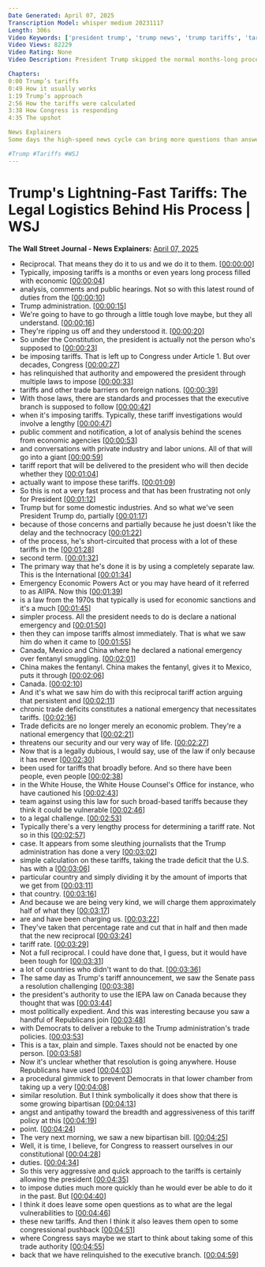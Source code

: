 ```yaml
---
Date Generated: April 07, 2025
Transcription Model: whisper medium 20231117
Length: 306s
Video Keywords: ['president trump', 'trump news', 'trump tariffs', 'tariffs', 'tariff news', 'tariff calculation', 'how trump calculated tariffs', 'article one of the constitution', 'congress', 'constitution', 'International Emergency Economic Powers Act', 'legal', 'law', 'reciprocal tariffs', 'global trade', 'trade war', 'trump on tariffs', 'tariffs trump', 'legal analysis', 'liberation day tariffs', 'trump reciprocal tariffs', 'liberation day', 'china', 'canada', 'mexico', 'are trump tariffs legal', 'economic news', 'wsj', 'auto tariffs', 'usnews']
Video Views: 82229
Video Rating: None
Video Description: President Trump skipped the normal months-long process to impose tariffs and instead used a 1970s to bypass them. This leaves him open to legal challenges and actions from Congress. After all, it's them who's supposed to set tariffs in the first place. WSJ’s Gavin Bade explains.

Chapters:
0:00 Trump’s tariffs
0:49 How it usually works
1:19 Trump’s approach
2:56 How the tariffs were calculated
3:38 How Congress is responding
4:35 The upshot

News Explainers
Some days the high-speed news cycle can bring more questions than answers. WSJ’s news explainers break down the day's biggest stories into bite-size pieces to help you make sense of the news.

#Trump #Tariffs #WSJ
---
```


# Trump's Lightning-Fast Tariffs: The Legal Logistics Behind His Process | WSJ
**The Wall Street Journal - News Explainers:** [April 07, 2025](https://www.youtube.com/watch?v=S4sC81PvDO0)
*  Reciprocal. That means they do it to us and we do it to them. [[00:00:00](https://www.youtube.com/watch?v=S4sC81PvDO0&t=0.0s)]
*  Typically, imposing tariffs is a months or even years long process filled with economic [[00:00:04](https://www.youtube.com/watch?v=S4sC81PvDO0&t=4.64s)]
*  analysis, comments and public hearings. Not so with this latest round of duties from the [[00:00:10](https://www.youtube.com/watch?v=S4sC81PvDO0&t=10.200000000000001s)]
*  Trump administration. [[00:00:15](https://www.youtube.com/watch?v=S4sC81PvDO0&t=15.32s)]
*  We're going to have to go through a little tough love maybe, but they all understand. [[00:00:16](https://www.youtube.com/watch?v=S4sC81PvDO0&t=16.32s)]
*  They're ripping us off and they understood it. [[00:00:20](https://www.youtube.com/watch?v=S4sC81PvDO0&t=20.6s)]
*  So under the Constitution, the president is actually not the person who's supposed to [[00:00:23](https://www.youtube.com/watch?v=S4sC81PvDO0&t=23.0s)]
*  be imposing tariffs. That is left up to Congress under Article 1. But over decades, Congress [[00:00:27](https://www.youtube.com/watch?v=S4sC81PvDO0&t=27.12s)]
*  has relinquished that authority and empowered the president through multiple laws to impose [[00:00:33](https://www.youtube.com/watch?v=S4sC81PvDO0&t=33.6s)]
*  tariffs and other trade barriers on foreign nations. [[00:00:39](https://www.youtube.com/watch?v=S4sC81PvDO0&t=39.28s)]
*  With those laws, there are standards and processes that the executive branch is supposed to follow [[00:00:42](https://www.youtube.com/watch?v=S4sC81PvDO0&t=42.96s)]
*  when it's imposing tariffs. Typically, these tariff investigations would involve a lengthy [[00:00:47](https://www.youtube.com/watch?v=S4sC81PvDO0&t=47.900000000000006s)]
*  public comment and notification, a lot of analysis behind the scenes from economic agencies [[00:00:53](https://www.youtube.com/watch?v=S4sC81PvDO0&t=53.6s)]
*  and conversations with private industry and labor unions. All of that will go into a giant [[00:00:59](https://www.youtube.com/watch?v=S4sC81PvDO0&t=59.24s)]
*  tariff report that will be delivered to the president who will then decide whether they [[00:01:04](https://www.youtube.com/watch?v=S4sC81PvDO0&t=64.32000000000001s)]
*  actually want to impose these tariffs. [[00:01:09](https://www.youtube.com/watch?v=S4sC81PvDO0&t=69.06s)]
*  So this is not a very fast process and that has been frustrating not only for President [[00:01:12](https://www.youtube.com/watch?v=S4sC81PvDO0&t=72.24000000000001s)]
*  Trump but for some domestic industries. And so what we've seen President Trump do, partially [[00:01:17](https://www.youtube.com/watch?v=S4sC81PvDO0&t=77.4s)]
*  because of those concerns and partially because he just doesn't like the delay and the technocracy [[00:01:22](https://www.youtube.com/watch?v=S4sC81PvDO0&t=82.56s)]
*  of the process, he's short-circuited that process with a lot of these tariffs in the [[00:01:28](https://www.youtube.com/watch?v=S4sC81PvDO0&t=88.10000000000001s)]
*  second term. [[00:01:32](https://www.youtube.com/watch?v=S4sC81PvDO0&t=92.8s)]
*  The primary way that he's done it is by using a completely separate law. This is the International [[00:01:34](https://www.youtube.com/watch?v=S4sC81PvDO0&t=94.2s)]
*  Emergency Economic Powers Act or you may have heard of it referred to as AIIPA. Now this [[00:01:39](https://www.youtube.com/watch?v=S4sC81PvDO0&t=99.24000000000001s)]
*  is a law from the 1970s that typically is used for economic sanctions and it's a much [[00:01:45](https://www.youtube.com/watch?v=S4sC81PvDO0&t=105.08s)]
*  simpler process. All the president needs to do is declare a national emergency and [[00:01:50](https://www.youtube.com/watch?v=S4sC81PvDO0&t=110.08s)]
*  then they can impose tariffs almost immediately. That is what we saw him do when it came to [[00:01:55](https://www.youtube.com/watch?v=S4sC81PvDO0&t=115.64s)]
*  Canada, Mexico and China where he declared a national emergency over fentanyl smuggling. [[00:02:01](https://www.youtube.com/watch?v=S4sC81PvDO0&t=121.0s)]
*  China makes the fentanyl. China makes the fentanyl, gives it to Mexico, puts it through [[00:02:06](https://www.youtube.com/watch?v=S4sC81PvDO0&t=126.08s)]
*  Canada. [[00:02:10](https://www.youtube.com/watch?v=S4sC81PvDO0&t=130.88s)]
*  And it's what we saw him do with this reciprocal tariff action arguing that persistent and [[00:02:11](https://www.youtube.com/watch?v=S4sC81PvDO0&t=131.64s)]
*  chronic trade deficits constitutes a national emergency that necessitates tariffs. [[00:02:16](https://www.youtube.com/watch?v=S4sC81PvDO0&t=136.64s)]
*  Trade deficits are no longer merely an economic problem. They're a national emergency that [[00:02:21](https://www.youtube.com/watch?v=S4sC81PvDO0&t=141.83999999999997s)]
*  threatens our security and our very way of life. [[00:02:27](https://www.youtube.com/watch?v=S4sC81PvDO0&t=147.07999999999998s)]
*  Now that is a legally dubious, I would say, use of the law if only because it has never [[00:02:30](https://www.youtube.com/watch?v=S4sC81PvDO0&t=150.51999999999998s)]
*  been used for tariffs that broadly before. And so there have been people, even people [[00:02:38](https://www.youtube.com/watch?v=S4sC81PvDO0&t=158.39999999999998s)]
*  in the White House, the White House Counsel's Office for instance, who have cautioned his [[00:02:43](https://www.youtube.com/watch?v=S4sC81PvDO0&t=163.32s)]
*  team against using this law for such broad-based tariffs because they think it could be vulnerable [[00:02:46](https://www.youtube.com/watch?v=S4sC81PvDO0&t=166.92s)]
*  to a legal challenge. [[00:02:53](https://www.youtube.com/watch?v=S4sC81PvDO0&t=173.34s)]
*  Typically there's a very lengthy process for determining a tariff rate. Not so in this [[00:02:57](https://www.youtube.com/watch?v=S4sC81PvDO0&t=177.0s)]
*  case. It appears from some sleuthing journalists that the Trump administration has done a very [[00:03:02](https://www.youtube.com/watch?v=S4sC81PvDO0&t=182.12s)]
*  simple calculation on these tariffs, taking the trade deficit that the U.S. has with a [[00:03:06](https://www.youtube.com/watch?v=S4sC81PvDO0&t=186.76s)]
*  particular country and simply dividing it by the amount of imports that we get from [[00:03:11](https://www.youtube.com/watch?v=S4sC81PvDO0&t=191.92000000000002s)]
*  that country. [[00:03:16](https://www.youtube.com/watch?v=S4sC81PvDO0&t=196.28s)]
*  And because we are being very kind, we will charge them approximately half of what they [[00:03:17](https://www.youtube.com/watch?v=S4sC81PvDO0&t=197.36s)]
*  are and have been charging us. [[00:03:22](https://www.youtube.com/watch?v=S4sC81PvDO0&t=202.46s)]
*  They've taken that percentage rate and cut that in half and then made that the new reciprocal [[00:03:24](https://www.youtube.com/watch?v=S4sC81PvDO0&t=204.84s)]
*  tariff rate. [[00:03:29](https://www.youtube.com/watch?v=S4sC81PvDO0&t=209.76000000000002s)]
*  Not a full reciprocal. I could have done that, I guess, but it would have been tough for [[00:03:31](https://www.youtube.com/watch?v=S4sC81PvDO0&t=211.24s)]
*  a lot of countries who didn't want to do that. [[00:03:36](https://www.youtube.com/watch?v=S4sC81PvDO0&t=216.66000000000003s)]
*  The same day as Trump's tariff announcement, we saw the Senate pass a resolution challenging [[00:03:38](https://www.youtube.com/watch?v=S4sC81PvDO0&t=218.78s)]
*  the president's authority to use the IEPA law on Canada because they thought that was [[00:03:44](https://www.youtube.com/watch?v=S4sC81PvDO0&t=224.06s)]
*  most politically expedient. And this was interesting because you saw a handful of Republicans join [[00:03:48](https://www.youtube.com/watch?v=S4sC81PvDO0&t=228.38s)]
*  with Democrats to deliver a rebuke to the Trump administration's trade policies. [[00:03:53](https://www.youtube.com/watch?v=S4sC81PvDO0&t=233.22s)]
*  This is a tax, plain and simple. Taxes should not be enacted by one person. [[00:03:58](https://www.youtube.com/watch?v=S4sC81PvDO0&t=238.5s)]
*  Now it's unclear whether that resolution is going anywhere. House Republicans have used [[00:04:03](https://www.youtube.com/watch?v=S4sC81PvDO0&t=243.46s)]
*  a procedural gimmick to prevent Democrats in that lower chamber from taking up a very [[00:04:08](https://www.youtube.com/watch?v=S4sC81PvDO0&t=248.54s)]
*  similar resolution. But I think symbolically it does show that there is some growing bipartisan [[00:04:13](https://www.youtube.com/watch?v=S4sC81PvDO0&t=253.7s)]
*  angst and antipathy toward the breadth and aggressiveness of this tariff policy at this [[00:04:19](https://www.youtube.com/watch?v=S4sC81PvDO0&t=259.06s)]
*  point. [[00:04:24](https://www.youtube.com/watch?v=S4sC81PvDO0&t=264.62s)]
*  The very next morning, we saw a new bipartisan bill. [[00:04:25](https://www.youtube.com/watch?v=S4sC81PvDO0&t=265.62s)]
*  Well, it is time, I believe, for Congress to reassert ourselves in our constitutional [[00:04:28](https://www.youtube.com/watch?v=S4sC81PvDO0&t=268.7s)]
*  duties. [[00:04:34](https://www.youtube.com/watch?v=S4sC81PvDO0&t=274.32s)]
*  So this very aggressive and quick approach to the tariffs is certainly allowing the president [[00:04:35](https://www.youtube.com/watch?v=S4sC81PvDO0&t=275.62s)]
*  to impose duties much more quickly than he would ever be able to do it in the past. But [[00:04:40](https://www.youtube.com/watch?v=S4sC81PvDO0&t=280.78000000000003s)]
*  I think it does leave some open questions as to what are the legal vulnerabilities to [[00:04:46](https://www.youtube.com/watch?v=S4sC81PvDO0&t=286.1s)]
*  these new tariffs. And then I think it also leaves them open to some congressional pushback [[00:04:51](https://www.youtube.com/watch?v=S4sC81PvDO0&t=291.38s)]
*  where Congress says maybe we start to think about taking some of this trade authority [[00:04:55](https://www.youtube.com/watch?v=S4sC81PvDO0&t=295.66s)]
*  back that we have relinquished to the executive branch. [[00:04:59](https://www.youtube.com/watch?v=S4sC81PvDO0&t=299.94s)]
